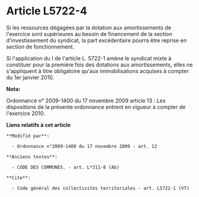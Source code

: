 # Article L5722-4

Si les ressources dégagées par la dotation aux amortissements de l'exercice sont supérieures au besoin de financement de la
section d'investissement du syndicat, la part excédentaire pourra être reprise en section de fonctionnement. 

Si l'application du I de l'article L. 5722-1 amène le syndicat mixte à constituer pour la première fois des dotations aux
amortissements, elles ne s'appliquent à titre obligatoire qu'aux immobilisations acquises à compter du 1er janvier 2010.

**Nota:**

Ordonnance n° 2009-1400 du 17 novembre 2009 article 13 : Les dispositions de la présente ordonnance entrent en vigueur à
compter de l'exercice 2010.

**Liens relatifs à cet article**

	**Modifié par**:

	  - Ordonnance n°2009-1400 du 17 novembre 2009 - art. 12

	**Anciens textes**:

	  - CODE DES COMMUNES. - art. L*311-8 (Ab)

	**Cite**:

	  - Code général des collectivités territoriales - art. L5722-1 (VT)
